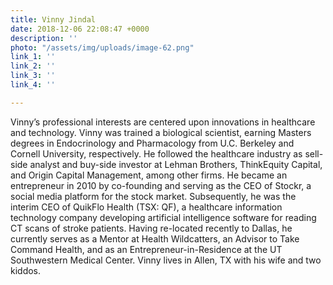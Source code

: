```yaml
---
title: Vinny Jindal
date: 2018-12-06 22:08:47 +0000
description: ''
photo: "/assets/img/uploads/image-62.png"
link_1: ''
link_2: ''
link_3: ''
link_4: ''

---
```

Vinny’s professional interests are centered upon innovations in healthcare and technology. Vinny was trained a biological scientist, earning Masters degrees in Endocrinology and Pharmacology from U.C. Berkeley and Cornell University, respectively. He followed the healthcare industry as sell-side analyst and buy-side investor at Lehman Brothers, ThinkEquity Capital, and Origin Capital Management, among other firms. He became an entrepreneur in 2010 by co-founding and serving as the CEO of Stockr, a social media platform for the stock market. Subsequently, he was the interim CEO of QuikFlo Health (TSX: QF), a healthcare information technology company developing artificial intelligence software for reading CT scans of stroke patients. Having re-located recently to Dallas, he currently serves as a Mentor at Health Wildcatters, an Advisor to Take Command Health, and as an Entrepreneur-in-Residence at the UT Southwestern Medical Center. Vinny lives in Allen, TX with his wife and two kiddos.